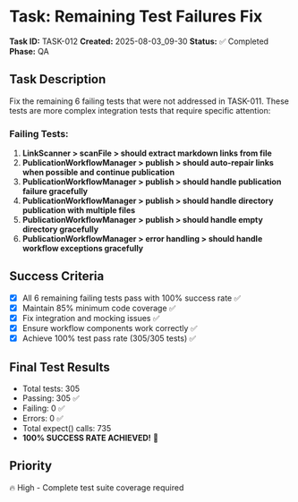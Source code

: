 # Task: Remaining Test Failures Fix

**Task ID:** TASK-012
**Created:** 2025-08-03_09-30
**Status:** ✅ Completed
**Phase:** QA

## Task Description
Fix the remaining 6 failing tests that were not addressed in TASK-011. These tests are more complex integration tests that require specific attention:

### Failing Tests:
1. **LinkScanner > scanFile > should extract markdown links from file**
2. **PublicationWorkflowManager > publish > should auto-repair links when possible and continue publication**
3. **PublicationWorkflowManager > publish > should handle publication failure gracefully**
4. **PublicationWorkflowManager > publish > should handle directory publication with multiple files**
5. **PublicationWorkflowManager > publish > should handle empty directory gracefully**
6. **PublicationWorkflowManager > error handling > should handle workflow exceptions gracefully**

## Success Criteria
- [x] All 6 remaining failing tests pass with 100% success rate ✅
- [x] Maintain 85% minimum code coverage ✅
- [x] Fix integration and mocking issues ✅
- [x] Ensure workflow components work correctly ✅
- [x] Achieve 100% test pass rate (305/305 tests) ✅

## Final Test Results
- Total tests: 305
- Passing: 305 ✅
- Failing: 0 ✅
- Errors: 0 ✅
- Total expect() calls: 735
- **100% SUCCESS RATE ACHIEVED!** 🎉

## Priority
🔥 High - Complete test suite coverage required